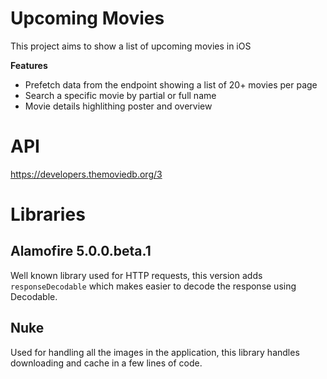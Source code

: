 # Upcoming Movies
This project aims to show a list of upcoming movies in iOS 

**Features**
- Prefetch data from the endpoint showing a list of 20+ movies per page
- Search a specific movie by partial or full name
- Movie details highlithing poster and overview

# API 
https://developers.themoviedb.org/3

# Libraries

## Alamofire 5.0.0.beta.1
Well known library used for HTTP requests, this version adds `responseDecodable` which makes easier to decode the response using Decodable.

## Nuke
Used for handling all the images in the application, this library handles downloading and cache in a few lines of code. 
